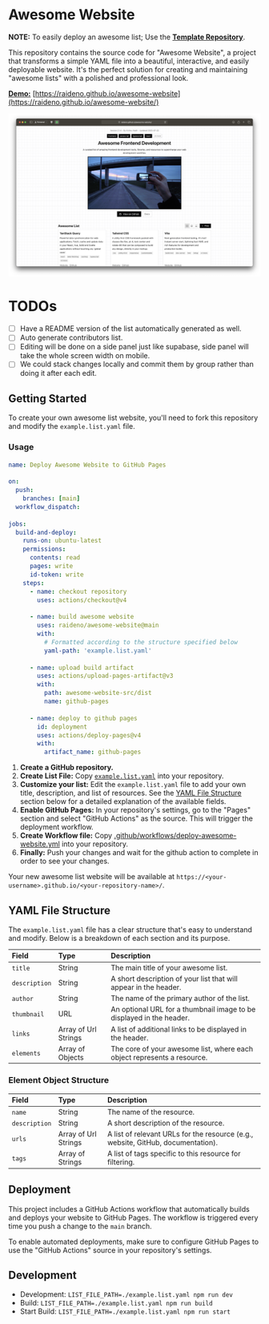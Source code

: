 # Awesome Website

**NOTE:** To easily deploy an awesome list; Use the [**Template Repository**](https://github.com/raideno/easy-awesome-website).

This repository contains the source code for "Awesome Website", a project that transforms a simple YAML file into a beautiful, interactive, and easily deployable website. It's the perfect solution for creating and maintaining "awesome lists" with a polished and professional look.

**[Demo:](https://raideno.github.io/awesome-website/)** [https://raideno.github.io/awesome-website](https://raideno.github.io/awesome-website/)

![website-preview](./assets/preview.png)

# TODOs

- [ ] Have a README version of the list automatically generated as well.
- [ ] Auto generate contributors list.
- [ ] Editing will be done on a side panel just like supabase, side panel will take the whole screen width on mobile.
- [ ] We could stack changes locally and commit them by group rather than doing it after each edit.

## Getting Started

To create your own awesome list website, you'll need to fork this repository and modify the `example.list.yaml` file.

### Usage

```yaml
name: Deploy Awesome Website to GitHub Pages

on:
  push:
    branches: [main]
  workflow_dispatch:

jobs:
  build-and-deploy:
    runs-on: ubuntu-latest
    permissions:
      contents: read
      pages: write
      id-token: write
    steps:
      - name: checkout repository
        uses: actions/checkout@v4

      - name: build awesome website
        uses: raideno/awesome-website@main
        with:
          # Formatted according to the structure specified below
          yaml-path: 'example.list.yaml'

      - name: upload build artifact
        uses: actions/upload-pages-artifact@v3
        with:
          path: awesome-website-src/dist
          name: github-pages

      - name: deploy to github pages
        id: deployment
        uses: actions/deploy-pages@v4
        with:
          artifact_name: github-pages

```

1. **Create a GitHub repository.**
2. **Create List File:** Copy [`example.list.yaml`](./example.list.yaml) into your repository.
3. **Customize your list:** Edit the `example.list.yaml` file to add your own title, description, and list of resources. See the [YAML File Structure](#yaml-file-structure) section below for a detailed explanation of the available fields.
4. **Enable GitHub Pages:** In your repository's settings, go to the "Pages" section and select "GitHub Actions" as the source. This will trigger the deployment workflow.
5. **Create Workflow file:** Copy [.github/workflows/deploy-awesome-website.yml](./.github/workflows/deploy-awesome-website.yml) into your repository.
6. **Finally:** Push your changes and wait for the github action to complete in order to see your changes.

Your new awesome list website will be available at `https://<your-username>.github.io/<your-repository-name>/`.

## YAML File Structure

The `example.list.yaml` file has a clear structure that's easy to understand and modify. Below is a breakdown of each section and its purpose.

| Field         | Type                 | Description                                                             |
| :------------ | :------------------- | :---------------------------------------------------------------------- |
| `title`       | String               | The main title of your awesome list.                                    |
| `description` | String               | A short description of your list that will appear in the header.        |
| `author`      | String               | The name of the primary author of the list.                             |
| `thumbnail`   | URL                  | An optional URL for a thumbnail image to be displayed in the header.    |
| `links`       | Array of Url Strings | A list of additional links to be displayed in the header.               |
| `elements`    | Array of Objects     | The core of your awesome list, where each object represents a resource. |


### Element Object Structure

| Field         | Type                 | Description                                                                      |
| :------------ | :------------------- | :------------------------------------------------------------------------------- |
| `name`        | String               | The name of the resource.                                                        |
| `description` | String               | A short description of the resource.                                             |
| `urls`        | Array of Url Strings | A list of relevant URLs for the resource (e.g., website, GitHub, documentation). |
| `tags`        | Array of Strings     | A list of tags specific to this resource for filtering.                          |

## Deployment

This project includes a GitHub Actions workflow that automatically builds and deploys your website to GitHub Pages. The workflow is triggered every time you push a change to the `main` branch.

To enable automated deployments, make sure to configure GitHub Pages to use the "GitHub Actions" source in your repository's settings.

## Development

- Development: `LIST_FILE_PATH=./example.list.yaml npm run dev`
- Build: `LIST_FILE_PATH=./example.list.yaml npm run build`
- Start Build: `LIST_FILE_PATH=./example.list.yaml npm run start`